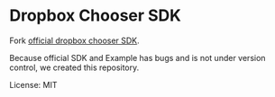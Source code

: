 # Dropbox Chooser SDK
Fork [official dropbox chooser SDK](https://www.dropbox.com/developers/chooser#android).

Because official SDK and Example has bugs and is not under version control, we created this repository.

License: MIT


